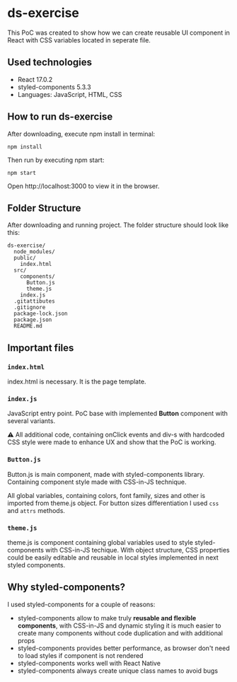 # ds-exercise

This PoC was created to show how we can create reusable UI component in React with CSS variables located in seperate file.

## Used technologies

- React 17.0.2
- styled-components 5.3.3
- Languages: JavaScript, HTML, CSS

## How to run ds-exercise

After downloading, execute npm install in terminal:
```
npm install
```

Then run by executing npm start:
```
npm start
```
Open http://localhost:3000 to view it in the browser.

## Folder Structure

After downloading and running project. The folder structure should look like this:
```
ds-exercise/
  node_modules/
  public/
    index.html
  src/
    components/
      Button.js
      theme.js
    index.js
  .gitattibutes
  .gitignore
  package-lock.json
  package.json
  README.md
```

## Important files

### `index.html`

index.html is necessary. It is the page template.

### `index.js`

JavaScript entry point. PoC base with implemented **Button** component with several variants. 

⚠️ All additional code, containing onClick events and div-s with hardcoded CSS style were made to enhance UX and show that the PoC is working.

### `Button.js`

Button.js is main component, made with styled-components library. Containing component style made with CSS-in-JS technique. 

All global variables, containing colors, font family, sizes and other is imported from theme.js object. For button sizes differentiation I used ```css``` and ```attrs``` methods.

### `theme.js`

theme.js is component containing global variables used to style styled-components with CSS-in-JS techique. With object structure, CSS properties could be easily editable and reusable in local styles implemented in next styled components.

## Why styled-components?

I used styled-components for a couple of reasons:
- styled-components allow to make truly **reusable and flexible components**, with CSS-in-JS and dynamic styling it is much easier to create many components without code duplication and with additional props
- styled-components provides better performance, as browser don't need to load styles if component is not rendered
- styled-components works well with React Native
- styled-components always create unique class names to avoid bugs
